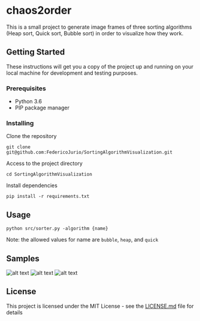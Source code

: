 # chaos2order
This is a small project to generate image frames of three sorting algorithms (Heap sort, Quick sort, Bubble sort) in order to visualize how they work.

## Getting Started
These instructions will get you a copy of the project up and running on your local machine for development and testing purposes.

### Prerequisites
- Python 3.6
- PIP package manager

### Installing
Clone the repository
```
git clone git@github.com:FedericoJurio/SortingAlgorithmVisualization.git
```

Access to the project directory
```
cd SortingAlgorithmVisualization
```
Install dependencies
```
pip install -r requirements.txt
```

## Usage
```
python src/sorter.py -algorithm {name}
```
Note: the allowed values for name are `bubble`, `heap`, and `quick`

## Samples
![alt text](https://github.com/FedericoJurio/chaos2order/blob/master/sample/bubble.gif "Bubble sort") ![alt text](https://github.com/FedericoJurio/chaos2order/blob/master/sample/heap.gif "Heap sort") ![alt text](https://github.com/FedericoJurio/chaos2order/blob/master/sample/heap.gif "Quick sort")

## License
This project is licensed under the MIT License - see the [LICENSE.md](LICENSE.md) file for details
